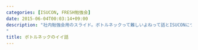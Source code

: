 ```yaml
---
categories: [ISUCON, FRESH勉強会]
date: 2015-06-04T00:03:14+09:00
description: "社内勉強会用のスライド。ボトルネックって難しいよねって話とISUCONについて。
"
title: ボトルネックのイイ話
---
```


<section data-markdown
    data-separator="\n\n"
    data-vertical="\n\n"
    data-notes="^Note:">
<script type="text/template">
# ボトルネックのイイ話
----------------------
サイバーエージェント15新卒  
FRESH勉強会

<!-- .slide: class="center" -->

# About Me
---------
![κeenのアイコン](/images/icon.png) <!-- .element: style="position:absolute;right:0;z-index:-1" -->

 + κeen
 + [@blackenedgold](https://twitter.com/blackenedgold)
 + Github: [KeenS](https://github.com/KeenS)
 + 渋谷のエンジニア
 + Lisp, ML, Shell Scriptあたりを書きます

# ボトルネック
-------------

> ボトルネック (bottleneck) とは、システム設計上の制約の概念。英語の「瓶の首」の意。一部（主に化学分野）においては律速（りっそく、「速さ」を「律する（制御する）」要素を示すために使われる）、また『隘路（あいろ）』と言う同意語も存在する。 


# Webアプリの主な登場人物
------------------------

* リバースプロキシ
* アプリケーションサーバ
* データベース


![relation of reverse proxy, app and DB](/images/webapp.png)

<!-- .slide: class="center" -->

# レスポンスタイムとスループット
------------------------------

* レスポンスタイム 
  + リクエストを投げてレスポンスが返ってくるまでの時間
  + ユーザから見たメトリクス
* スループット<!-- .element: class="fragment highlight-red"-->
  + 一定時間内にシステムがどれだけのリクエストを捌けるか
  + 中の人から見たメトリクス


# スループット
-------------

* スループットの最大 ≒ リソースの限界
  + ネットワーク帯域
  + ディスクIO
  + メモリ使用量
  + CPU負荷
* リソースのどれか1つでも限界になったらそれ以上パフォーマンスは上がらない

# パフォマンスの目安
-------------------

* ネットワーク帯域: bpsで表わす。NICによるが 1Gbpsとか
* CPU: パーセンテージで表わす。100xコア数が最大マシンに依る。
* メモリ: Bで表わす。ピンキリだが1GB ~ 128GBくらい？
* ディスクIO: Bpsで表わす。HDDなら 100Bpsとか。SSDなら10倍くらい。

テキトーに調べたので間違ってるかも

# 誰が何を
---------

* リバースプロキシ: ネットワーク、メモリ、CPUなど
* アプリケーションサーバl: CPU、メモリなど
* データベース: CPU、ディスクIOなど


<span style="font-size: 200%">「CPUは100%に行ってないのにアプリケーションが遅いんだよ」</span>

# 誤り
------

* ボトルネックはCPUとは限らない
* 他のメトリクスも一緒に見るべき


# 推測するな。計測せよ
---------------------

* 実際に測ってみないとどこがボトルネックか分からない
* 何をしてどれくらいパフォーマンスが上がったのかも分からない
  + コストパフォーマンスも重要


<span style="font-size: 200%">「パフォーマンスが悪いからCPUをグレードアップしよう」</span>

# 誤り
------

* ボトルネックはCPUとは限らない
* 例えばネットワーク帯域が詰まっているのにCPUを改善しても意味がない
* 帯域が詰まってるならデータを減らす、NIC（マシン）を増やすなどをする


<span style="font-size: 200%">「多分アプリケーションを高速化したよ」</span>

# 誤り
------

* 計測せずに高速化しても意味がない
  + テストの無いリファクタリングがただの破壊なのと同じ
* 高速化した気になって実際はコードが汚なくなっただけの可能性もある

# ボトルネックは変わりうる
------------------------

* 一箇所をずっと改善してても意味がない
* ある程度改善したら次のリソースの限界がきてるかもしれない

<span style="font-size: 200%">「アプリケーションを10倍高速化したのにあんまり速くなってない」</span>

# 誤り
------

* 10倍くらい極端に高速化すると次のリソースがボトルネックになる
* ディスクやネットワークの改善を考えるべき

# リソースの食い合い

* 1マシンで完結している場合、リソースの食い合いが発生しうる
  + リバースプロキシとアプリケーションがCPUを食い合うとか
* この時、どのようにして解決するのが適切か？

# 例題
------

* アプリが80%くらいの負荷
* Rプロキシが20%くらいの負荷


# 例題
------

1. アプリが多くCPUを喰ってるからアプリを高速化すべき
2. アプリが多くCPUを必要としてるからRプロキシはアプリにCPUを譲るべき

# 例題
------

1. アプリが多くCPUを喰ってるからアプリを高速化すべき
2. <span style="color: #aaa;">アプリが多くCPUを必要としてるからRプロキシはアプリにCPUを譲るべき</span>

# アムダールの法則
-----------------

* [アムダールの法則 - Wikipedia](http://ja.wikipedia.org/wiki/%E3%82%A2%E3%83%A0%E3%83%80%E3%83%BC%E3%83%AB%E3%81%AE%E6%B3%95%E5%89%87)
* ざっくり言うと比率の小さな部分を高速化しても全体の高速化は高が知れてる

<span style="font-size: 200%">「ORマッパ使うと遅そうだから生のSQL使おう」</span>

# 誤り
------

* ORマッピングにかかるコストは微小
* 他にもっと効率的に改善出来る部分に手をつけるべき

# リソースの配分
---------------

* 逆に、与えられたリソースからどれをどこに割り当てるかの問題もある
* 理論的には負荷の高い部分に多くリソースを割り当てれば良い。
* しかしアプリケーションの構成を先に決めないといけないので事前に計測は出来ない
  + 知識と経験と勘

# 例題
------

* 画像配信アプリケーション
* VPS5台 
  + ネット1Mbps/メモリ1G/CPU4コア/HDD
* Rプロキシ、アプリ、DBにそれぞれ何台割り当てる？
  + 1つのマシンに複数機能を持たせても良い。

# チューニングは難しい
---------------------

* 様々な部分の知識が必要
* システム全体を見渡した設計力も大事
* 細かなチューニングテクニックも一杯
  + 今回話してないが、キャッシュ戦略とかも
  + Cache-Control
* 知識がないと計測しても数値の意味が分からない

<span style="font-size: 200%">「やった。5%高速化した」</span>

# 誤り
------

* パフォーマンスは計測の度にゆらぎがある
* 5%くらいなら普通に測定誤差の範囲内
* 逆に、5%くらいの改善をしても意味がない

# チューニングは楽しい
---------------------

* パズルゲームみたいな部分もある
* チューニング次第でスループット何十倍とかいく
* 難しい分一気にパフォーマンスが上がると喜びも一入

# ISUCON

# ISUCON
--------

* [ISUCON公式Blog](http://isucon.net/)
* Webアプリケーションチューニングコンテスト
* 優勝賞金100万円
* 何でもアリ。どこをいじってもいい。
* 要はさっきの知識をフルで活用出来る


# ISUCON
--------

* 何でもアリは実は珍しい。
  + 他はデータベースのみ、とかアプリは触っちゃだめ、とか雁字搦め
* 前回は185組（1チーム2~3人）の大きな大会
  + 予選で27チームに絞られる
* 界隈の有名人が揃う天下一武闘会の様相
* 楽しい


# 良質な問題
-----------

* 過去問は教育的な問題が多数。
* 過去問は全て公開。
* 腕試しに丁度良い。

# 今年のISUCON
--------------

* 予選 9/26,27
* 本戦 10/31
* 2~3人のチーム
* Google Cloud Platform
* 出題は[@tagomoris](https://twitter.com/tagomoris)さんと[@kamipo](https://twitter.com/kamipo)さん


<span style="font-size: 300%">Let's ISUCON</span>

<!-- .slide: class="center" -->

# 参考
------
* [ISUCONで学ぶ Webアプケーションのパフォーマンス向上のコツ 実践編 完全版](http://www.slideshare.net/kazeburo/isucon-summerclass2014action2final)
* [ISUCONの話(夏期講習2014)](http://www.slideshare.net/tagomoris/isucon2014)
* [kamipoさんはすごい人](https://twitter.com/search?q=kamipo%E3%81%95%E3%82%93%E3%81%AF%E3%81%99%E3%81%94%E3%81%84%E4%BA%BA&src=typd&vertical=default&f=tweets)

</script>
</section>
